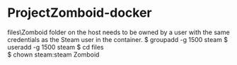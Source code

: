 # ProjectZomboid-docker

files\Zomboid folder on the host needs to be owned by a user with the same credentials as the Steam user in the container.
$ groupadd -g 1500 steam
$ useradd -g 1500 steam
$ cd files\
$ chown steam:steam Zomboid
